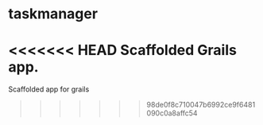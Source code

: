 # taskmanager
<<<<<<< HEAD
Scaffolded Grails app.
=======
Scaffolded app for grails
>>>>>>> 98de0f8c710047b6992ce9f6481090c0a8affc54
